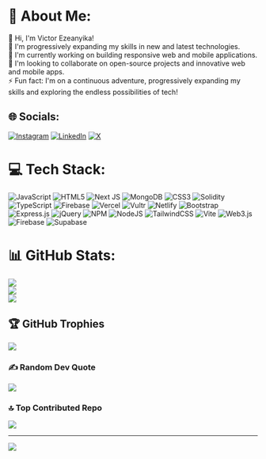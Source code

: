 # 💫 About Me:
👋 Hi, I'm Victor Ezeanyika!<br>🌱 I'm progressively expanding my skills in new and latest technologies.<br>🔭 I'm currently working on building responsive web and mobile applications.<br>🤝 I'm looking to collaborate on open-source projects and innovative web and mobile apps.<br>⚡ Fun fact: I'm on a continuous adventure, progressively expanding my skills and exploring the endless possibilities of tech!


## 🌐 Socials:
[![Instagram](https://img.shields.io/badge/Instagram-%23E4405F.svg?logo=Instagram&logoColor=white)](https://instagram.com/victorezeanyika) [![LinkedIn](https://img.shields.io/badge/LinkedIn-%230077B5.svg?logo=linkedin&logoColor=white)](https://linkedin.com/in/victorezeanyika) [![X](https://img.shields.io/badge/X-black.svg?logo=X&logoColor=white)](https://x.com/victoranyika_) 

# 💻 Tech Stack:
![JavaScript](https://img.shields.io/badge/javascript-%23323330.svg?style=plastic&logo=javascript&logoColor=%23F7DF1E) ![HTML5](https://img.shields.io/badge/html5-%23E34F26.svg?style=plastic&logo=html5&logoColor=white) ![Next JS](https://img.shields.io/badge/Next-black?style=plastic&logo=next.js&logoColor=white) ![MongoDB](https://img.shields.io/badge/MongoDB-%234ea94b.svg?style=plastic&logo=mongodb&logoColor=white) ![CSS3](https://img.shields.io/badge/css3-%231572B6.svg?style=plastic&logo=css3&logoColor=white) ![Solidity](https://img.shields.io/badge/Solidity-%23363636.svg?style=plastic&logo=solidity&logoColor=white) ![TypeScript](https://img.shields.io/badge/typescript-%23007ACC.svg?style=plastic&logo=typescript&logoColor=white) ![Firebase](https://img.shields.io/badge/firebase-%23039BE5.svg?style=plastic&logo=firebase) ![Vercel](https://img.shields.io/badge/vercel-%23000000.svg?style=plastic&logo=vercel&logoColor=white) ![Vultr](https://img.shields.io/badge/Vultr-007BFC.svg?style=plastic&logo=vultr) ![Netlify](https://img.shields.io/badge/netlify-%23000000.svg?style=plastic&logo=netlify&logoColor=#00C7B7) ![Bootstrap](https://img.shields.io/badge/bootstrap-%238511FA.svg?style=plastic&logo=bootstrap&logoColor=white) ![Express.js](https://img.shields.io/badge/express.js-%23404d59.svg?style=plastic&logo=express&logoColor=%2361DAFB) ![jQuery](https://img.shields.io/badge/jquery-%230769AD.svg?style=plastic&logo=jquery&logoColor=white) ![NPM](https://img.shields.io/badge/NPM-%23CB3837.svg?style=plastic&logo=npm&logoColor=white) ![NodeJS](https://img.shields.io/badge/node.js-6DA55F?style=plastic&logo=node.js&logoColor=white) ![TailwindCSS](https://img.shields.io/badge/tailwindcss-%2338B2AC.svg?style=plastic&logo=tailwind-css&logoColor=white) ![Vite](https://img.shields.io/badge/vite-%23646CFF.svg?style=plastic&logo=vite&logoColor=white) ![Web3.js](https://img.shields.io/badge/web3.js-F16822?style=plastic&logo=web3.js&logoColor=white) ![Firebase](https://img.shields.io/badge/firebase-a08021?style=plastic&logo=firebase&logoColor=ffcd34) ![Supabase](https://img.shields.io/badge/Supabase-3ECF8E?style=plastic&logo=supabase&logoColor=white)
# 📊 GitHub Stats:
![](https://github-readme-stats.vercel.app/api?username=VictorEZCodes&theme=monokai&hide_border=false&include_all_commits=true&count_private=true)<br/>
![](https://github-readme-streak-stats.herokuapp.com/?user=VictorEZCodes&theme=monokai&hide_border=false)<br/>
![](https://github-readme-stats.vercel.app/api/top-langs/?username=VictorEZCodes&theme=monokai&hide_border=false&include_all_commits=true&count_private=true&layout=compact)

## 🏆 GitHub Trophies
![](https://github-profile-trophy.vercel.app/?username=VictorEZCodes&theme=monokai&no-frame=true&no-bg=false&margin-w=4)

### ✍️ Random Dev Quote
![](https://quotes-github-readme.vercel.app/api?type=horizontal&theme=tokyonight)

### 🔝 Top Contributed Repo
![](https://github-contributor-stats.vercel.app/api?username=VictorEZCodes&limit=5&theme=monokai&combine_all_yearly_contributions=true)

---
[![](https://visitcount.itsvg.in/api?id=VictorEZCodes&icon=2&color=4)](https://visitcount.itsvg.in)

<!-- Proudly created with GPRM ( https://gprm.itsvg.in ) -->
